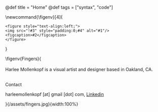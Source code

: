@def title = "Home"
@def tags = ["syntax", "code"]

\newcommand{\figenv}[4]{
~~~
<figure style="text-align:left;">
<img src="!#3" style="padding:0;#4" alt="#1"/>
<figcaption>#2</figcaption>
</figure>
~~~
}

\figenv{Fingers}{
<br>  
Harlee Mollenkopf is a visual artist and designer based in Oakland, CA.<br>

<br>Contact<br>
<p>
harleemollenkopf [at] gmail [dot] com, <a href="https://www.linkedin.com/in/harlee-mollenkopf-955040142">Linkedin</a>
</p>
}{/assets/fingers.jpg}{width:100%}



